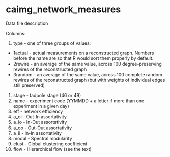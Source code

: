 # caimg_network_measures

Data file description

Columns: 

1. type - one of three groups of values:
  * 1actual - actual measurements on a reconstructed graph. Numbers before the name are so that R would sort them properly by default.
  * 2rewire - an average of the same value, across 100 degree-preserving rewires of the reconstructed graph
  * 3random - an average of the same value, across 100 complete random rewires of the reconstructed graph (but with weights of individual edges still preserved)
1. stage - tadpole stage (46 or 49)
1. name - experiment code (YYMMDD + a letter if more than one experiment in a given day)
1. eff - network efficiency
1. a_oi - Out-In assortativity
1. a_io - In-Out assortativity
1. a_oo - Out-Out assortativity
1. a_ii - In-In assortativity
1. modul - Spectral modularity
1. clust - Global clustering coefficient
1. flow - Hierarchical flow (see the text)